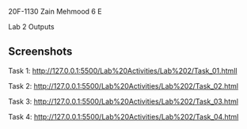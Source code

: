 
20F-1130
Zain Mehmood
6 E

Lab 2
Outputs
## Screenshots

Task 1:
http://127.0.0.1:5500/Lab%20Activities/Lab%202/Task_01.htmll

Task 2:
http://127.0.0.1:5500/Lab%20Activities/Lab%202/Task_02.html

Task 3:
http://127.0.0.1:5500/Lab%20Activities/Lab%202/Task_03.html

Task 4:
http://127.0.0.1:5500/Lab%20Activities/Lab%202/Task_04.html



